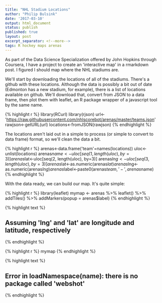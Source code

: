 ```yaml
---
title: "NHL Stadium Locations"
author: "Philip Bulsink"
date: '2017-03-10'
output: html_document
status: publish
published: true
layout: post
excerpt_separator: <!--more-->
tags: R hockey maps arenas
---
```

 

 
As part of the Data Science Specialization offered by John Hopkins through Coursera, I have a project to create an 'interactive map' in a rmarkdown post. I figured I should map where the NHL stadiums are.
 
<!--more-->
 
We'll start by downloading the locations of all of the stadiums. There's a github with these locations. Although the data is possibly a bit out of date (Edmonton has a new stadium, for example), there is a list of locations available on github. We'll download that, convert from JSON to a data frame, then plot them with leaflet, an R package wrapper of a javascript tool by the same name.
 

{% highlight r %}
library(RCurl)
library(rjson)
url<-'https://raw.githubusercontent.com/nhlscorebot/arenas/master/teams.json'
rawjson<-getURL(url)
locations<-fromJSON(rawjson)
{% endhighlight %}
 
The locations aren't laid out in a simple to process (or simple to convert to data frame) format, so we'll clean the data a bit.

{% highlight r %}
arenas<-data.frame('team'=names(locations))
uloc<-unlist(locations)
arenas$name<-uloc[seq(1, length(uloc), by=3)]
arenas$lat<-uloc[seq(2, length(uloc), by=3)]
arenas$lng<-uloc[seq(3, length(uloc), by=3)]
arenas$lat<-as.numeric(arenas$lat)
arenas$lng<-as.numeric(arenas$lng)
arenas$label<-paste0(arenas$team, ' - ', arenas$name)
{% endhighlight %}
 
With the data ready, we can build our map. It's quite simple:

{% highlight r %}
library(leaflet)
mymap <- arenas %>%
    leaflet() %>%
    addTiles() %>%
    addMarkers(popup = arenas$label)
{% endhighlight %}



{% highlight text %}
## Assuming 'lng' and 'lat' are longitude and latitude, respectively
{% endhighlight %}



{% highlight r %}
mymap
{% endhighlight %}



{% highlight text %}
## Error in loadNamespace(name): there is no package called 'webshot'
{% endhighlight %}
 
